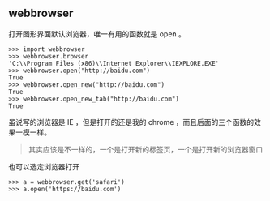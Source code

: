## webbrowser

打开图形界面默认浏览器，唯一有用的函数就是 open 。

```
>>> import webbrowser
>>> webbrowser.browser
'C:\\Program Files (x86)\\Internet Explorer\\IEXPLORE.EXE'
>>> webbrowser.open("http://baidu.com")
True
>>> webbrowser.open_new("http://baidu.com")
True
>>> webbrowser.open_new_tab("http://baidu.com")
True
```

虽说写的浏览器是 IE ，但是打开的还是我的 chrome ，而且后面的三个函数的效果一模一样。

> 其实应该是不一样的，一个是打开新的标签页，一个是打开新的浏览器窗口

也可以选定浏览器打开

```
>>> a = webbrowser.get('safari')
>>> a.open('https://baidu.com')
```
